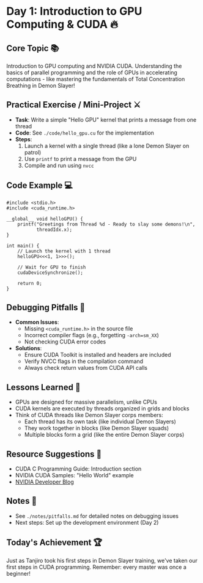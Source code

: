 # Day 1: Introduction to GPU Computing & CUDA 🔥

## **Core Topic** 📚
Introduction to GPU computing and NVIDIA CUDA. Understanding the basics of parallel programming and the role of GPUs in accelerating computations - like mastering the fundamentals of Total Concentration Breathing in Demon Slayer!

## **Practical Exercise / Mini-Project** ⚔️
- **Task**: Write a simple "Hello GPU" kernel that prints a message from one thread
- **Code**: See `./code/hello_gpu.cu` for the implementation
- **Steps**:
  1. Launch a kernel with a single thread (like a lone Demon Slayer on patrol)
  2. Use `printf` to print a message from the GPU
  3. Compile and run using `nvcc`

## **Code Example** 💻
```cuda
#include <stdio.h>
#include <cuda_runtime.h>

__global__ void helloGPU() {
    printf("Greetings from Thread %d - Ready to slay some demons!\n", 
           threadIdx.x);
}

int main() {
    // Launch the kernel with 1 thread
    helloGPU<<<1, 1>>>();
    
    // Wait for GPU to finish
    cudaDeviceSynchronize();
    
    return 0;
}
```

## **Debugging Pitfalls** 🎯
- **Common Issues**:
  - Missing `<cuda_runtime.h>` in the source file
  - Incorrect compiler flags (e.g., forgetting `-arch=sm_XX`)
  - Not checking CUDA error codes
- **Solutions**:
  - Ensure CUDA Toolkit is installed and headers are included
  - Verify NVCC flags in the compilation command
  - Always check return values from CUDA API calls

## **Lessons Learned** 📝
- GPUs are designed for massive parallelism, unlike CPUs
- CUDA kernels are executed by threads organized in grids and blocks
- Think of CUDA threads like Demon Slayer corps members:
  - Each thread has its own task (like individual Demon Slayers)
  - They work together in blocks (like Demon Slayer squads)
  - Multiple blocks form a grid (like the entire Demon Slayer corps)

## **Resource Suggestions** 📖
- CUDA C Programming Guide: Introduction section
- NVIDIA CUDA Samples: "Hello World" example
- [NVIDIA Developer Blog](https://developer.nvidia.com/blog)

## **Notes** 📌
- See `./notes/pitfalls.md` for detailed notes on debugging issues
- Next steps: Set up the development environment (Day 2)

## **Today's Achievement** 🏆
Just as Tanjiro took his first steps in Demon Slayer training, we've taken our first steps in CUDA programming. Remember: every master was once a beginner! 